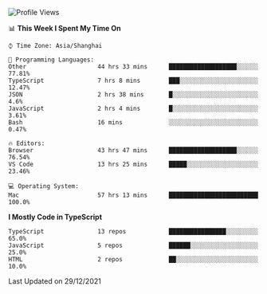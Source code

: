 <!--START_SECTION:waka-->
![Profile Views](http://img.shields.io/badge/Profile%20Views-2-blue)

📊 **This Week I Spent My Time On** 

```text
⌚︎ Time Zone: Asia/Shanghai

💬 Programming Languages: 
Other                    44 hrs 33 mins      ███████████████████░░░░░░   77.81% 
TypeScript               7 hrs 8 mins        ███░░░░░░░░░░░░░░░░░░░░░░   12.47% 
JSON                     2 hrs 38 mins       █░░░░░░░░░░░░░░░░░░░░░░░░   4.6% 
JavaScript               2 hrs 4 mins        █░░░░░░░░░░░░░░░░░░░░░░░░   3.61% 
Bash                     16 mins             ░░░░░░░░░░░░░░░░░░░░░░░░░   0.47%

🔥 Editors: 
Browser                  43 hrs 47 mins      ███████████████████░░░░░░   76.54% 
VS Code                  13 hrs 25 mins      █████░░░░░░░░░░░░░░░░░░░░   23.46%

💻 Operating System: 
Mac                      57 hrs 13 mins      █████████████████████████   100.0%

```

**I Mostly Code in TypeScript** 

```text
TypeScript               13 repos            ████████████████░░░░░░░░░   65.0% 
JavaScript               5 repos             ██████░░░░░░░░░░░░░░░░░░░   25.0% 
HTML                     2 repos             ██░░░░░░░░░░░░░░░░░░░░░░░   10.0%

```



 Last Updated on 29/12/2021
<!--END_SECTION:waka-->
